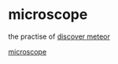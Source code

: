 # microscope

the practise of [discover meteor](https://www.discovermeteor.com/)

[microscope](http://star-microscope.meteor.com)

